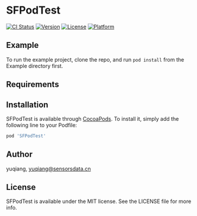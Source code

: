 # SFPodTest

[![CI Status](https://img.shields.io/travis/yuqiang/SFPodTest.svg?style=flat)](https://travis-ci.org/yuqiang/SFPodTest)
[![Version](https://img.shields.io/cocoapods/v/SFPodTest.svg?style=flat)](https://cocoapods.org/pods/SFPodTest)
[![License](https://img.shields.io/cocoapods/l/SFPodTest.svg?style=flat)](https://cocoapods.org/pods/SFPodTest)
[![Platform](https://img.shields.io/cocoapods/p/SFPodTest.svg?style=flat)](https://cocoapods.org/pods/SFPodTest)

## Example

To run the example project, clone the repo, and run `pod install` from the Example directory first.

## Requirements

## Installation

SFPodTest is available through [CocoaPods](https://cocoapods.org). To install
it, simply add the following line to your Podfile:

```ruby
pod 'SFPodTest'
```

## Author

yuqiang, yuqiang@sensorsdata.cn

## License

SFPodTest is available under the MIT license. See the LICENSE file for more info.
